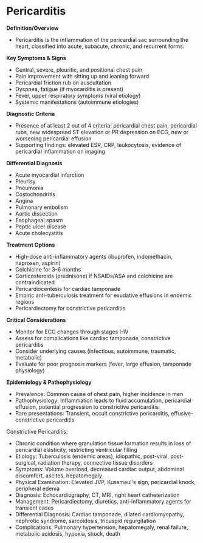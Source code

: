 # Pericarditis

**Definition/Overview**
- Pericarditis is the inflammation of the pericardial sac surrounding the heart, classified into acute, subacute, chronic, and recurrent forms.

**Key Symptoms & Signs**
- Central, severe, pleuritic, and positional chest pain
- Pain improvement with sitting up and leaning forward
- Pericardial friction rub on auscultation
- Dyspnea, fatigue (if myocarditis is present)
- Fever, upper respiratory symptoms (viral etiology)
- Systemic manifestations (autoimmune etiologies)

**Diagnostic Criteria**
- Presence of at least 2 out of 4 criteria: pericardial chest pain, pericardial rubs, new widespread ST elevation or PR depression on ECG, new or worsening pericardial effusion
- Supporting findings: elevated ESR, CRP, leukocytosis, evidence of pericardial inflammation on imaging

**Differential Diagnosis**
- Acute myocardial infarction
- Pleurisy
- Pneumonia
- Costochondritis
- Angina
- Pulmonary embolism
- Aortic dissection
- Esophageal spasm
- Peptic ulcer disease
- Acute cholecystitis

**Treatment Options**
- High-dose anti-inflammatory agents (ibuprofen, indomethacin, naproxen, aspirin)
- Colchicine for 3-6 months
- Corticosteroids (prednisone) if NSAIDs/ASA and colchicine are contraindicated
- Pericardiocentesis for cardiac tamponade
- Empiric anti-tuberculosis treatment for exudative effusions in endemic regions
- Pericardiectomy for constrictive pericarditis

**Critical Considerations**
- Monitor for ECG changes through stages I-IV
- Assess for complications like cardiac tamponade, constrictive pericarditis
- Consider underlying causes (infectious, autoimmune, traumatic, metabolic)
- Evaluate for poor prognosis markers (fever, large effusion, tamponade physiology)

**Epidemiology & Pathophysiology**
- Prevalence: Common cause of chest pain, higher incidence in men
- Pathophysiology: Inflammation leads to fluid accumulation, pericardial effusion, potential progression to constrictive pericarditis
- Rare presentations: Transient, occult constrictive pericarditis, effusive-constrictive pericarditis

Constrictive Pericarditis:
- Chronic condition where granulation tissue formation results in loss of pericardial elasticity, restricting ventricular filling
- Etiology: Tuberculosis (endemic areas), idiopathic, post-viral, post-surgical, radiation therapy, connective tissue disorders
- Symptoms: Volume overload, decreased cardiac output, abdominal discomfort, ascites, hepatomegaly
- Physical Examination: Elevated JVP, Kussmaul's sign, pericardial knock, peripheral edema
- Diagnosis: Echocardiography, CT, MRI, right heart catheterization
- Management: Pericardiectomy, diuretics, anti-inflammatory agents for transient cases
- Differential Diagnosis: Cardiac tamponade, dilated cardiomyopathy, nephrotic syndrome, sarcoidosis, tricuspid regurgitation
- Complications: Pulmonary hypertension, hepatomegaly, renal failure, metabolic acidosis, hypoxia, shock, death